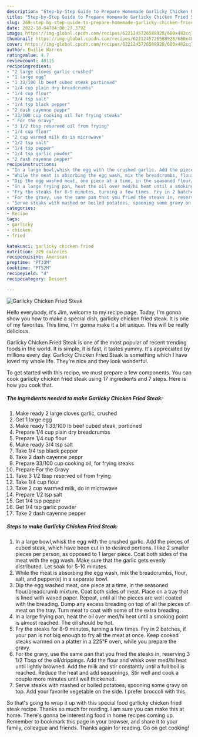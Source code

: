 ```yaml
---
description: "Step-by-Step Guide to Prepare Homemade Garlicky Chicken Fried Steak"
title: "Step-by-Step Guide to Prepare Homemade Garlicky Chicken Fried Steak"
slug: 269-step-by-step-guide-to-prepare-homemade-garlicky-chicken-fried-steak
date: 2022-10-04T04:00:27.379Z
image: https://img-global.cpcdn.com/recipes/6221245726588928/680x482cq70/garlicky-chicken-fried-steak-recipe-main-photo.jpg
thumbnail: https://img-global.cpcdn.com/recipes/6221245726588928/680x482cq70/garlicky-chicken-fried-steak-recipe-main-photo.jpg
cover: https://img-global.cpcdn.com/recipes/6221245726588928/680x482cq70/garlicky-chicken-fried-steak-recipe-main-photo.jpg
author: Emilie Warren
ratingvalue: 4.7
reviewcount: 40115
recipeingredient:
- "2 large cloves garlic crushed"
- "1 large egg"
- "1 33/100 lb beef cubed steak portioned"
- "1/4 cup plain dry breadcrumbs"
- "1/4 cup flour"
- "3/4 tsp salt"
- "1/4 tsp black pepper"
- "2 dash cayenne peppr"
- "33/100 cup cooking oil for frying steaks"
- " For the Gravy"
- "3 1/2 tbsp reserved oil from frying"
- "1/4 cup flour"
- "2 cup warmed milk do in microwave"
- "1/2 tsp salt"
- "1/4 tsp pepper"
- "1/4 tsp garlic powder"
- "2 dash cayenne pepper"
recipeinstructions:
- "In a large bowl,whisk the egg with the crushed garlic. Add the pieces of cubed steak, which have been cut in to desired portions. I like 2 smaller pieces per person, as opposed to 1 larger piece. Coat both sides of the meat with the egg wash. Make sure that the garlic gets evenly distributed. Let soak for 5-10 minutes."
- "While the meat is absorbing the egg wash, mix the breadcrumbs, flour, salt, and pepper(s) in a separate bowl."
- "Dip the egg washed meat, one piece at a time, in the seasoned flour/breadcrumb mixture. Coat both sides of meat. Place on a tray that is lined with waxed paper. Repeat, until all the pieces are well coated with the breading. Dump any excess breading on top of all the pieces of meat on the tray. Turn meat to coat with some of the extra breading."
- "In a large frying pan, heat the oil over med/hi heat until a smoking point is almost reached. The oil should be hot."
- "Fry the steaks for 8-9 minutes, turning a few times. Fry in 2 batches, if your pan is not big enough to fry all the meat at once. Keep cooked steaks warmed on a platter in a 225°F oven, while you prepare the gravy."
- "For the gravy, use the same pan that you fried the steaks in, reserving 3 1/2 Tbsp of the oil/drippings. Add the flour and whisk over med/hi heat until lightly browned. Add the milk and stir constantly until a full boil is reached. Reduce the heat and add seasonings, Stir well and cook a couple more minutes until well thickened."
- "Serve steaks with mashed or boiled potatoes, spooning some gravy on top. Add your favorite vegetable on the side. I prefer broccoli with this."
categories:
- Recipe
tags:
- garlicky
- chicken
- fried

katakunci: garlicky chicken fried 
nutrition: 229 calories
recipecuisine: American
preptime: "PT33M"
cooktime: "PT52M"
recipeyield: "4"
recipecategory: Dessert

---
```



![Garlicky Chicken Fried Steak](https://img-global.cpcdn.com/recipes/6221245726588928/680x482cq70/garlicky-chicken-fried-steak-recipe-main-photo.jpg)

Hello everybody, it's Jim, welcome to my recipe page. Today, I'm gonna show you how to make a special dish, garlicky chicken fried steak. It is one of my favorites. This time, I'm gonna make it a bit unique. This will be really delicious.



Garlicky Chicken Fried Steak is one of the most popular of recent trending foods in the world. It is simple, it is fast, it tastes yummy. It's appreciated by millions every day. Garlicky Chicken Fried Steak is something which I have loved my whole life. They're nice and they look wonderful.


To get started with this recipe, we must prepare a few components. You can cook garlicky chicken fried steak using 17 ingredients and 7 steps. Here is how you cook that.

<!--inarticleads1-->

##### The ingredients needed to make Garlicky Chicken Fried Steak:

1. Make ready 2 large cloves garlic, crushed
1. Get 1 large egg
1. Make ready 1 33/100 lb beef cubed steak, portioned
1. Prepare 1/4 cup plain dry breadcrumbs
1. Prepare 1/4 cup flour
1. Make ready 3/4 tsp salt
1. Take 1/4 tsp black pepper
1. Take 2 dash cayenne peppr
1. Prepare 33/100 cup cooking oil, for frying steaks
1. Prepare  For the Gravy
1. Take 3 1/2 tbsp reserved oil from frying
1. Take 1/4 cup flour
1. Take 2 cup warmed milk, do in microwave
1. Prepare 1/2 tsp salt
1. Get 1/4 tsp pepper
1. Get 1/4 tsp garlic powder
1. Take 2 dash cayenne pepper




<!--inarticleads2-->

##### Steps to make Garlicky Chicken Fried Steak:

1. In a large bowl,whisk the egg with the crushed garlic. Add the pieces of cubed steak, which have been cut in to desired portions. I like 2 smaller pieces per person, as opposed to 1 larger piece. Coat both sides of the meat with the egg wash. Make sure that the garlic gets evenly distributed. Let soak for 5-10 minutes.
1. While the meat is absorbing the egg wash, mix the breadcrumbs, flour, salt, and pepper(s) in a separate bowl.
1. Dip the egg washed meat, one piece at a time, in the seasoned flour/breadcrumb mixture. Coat both sides of meat. Place on a tray that is lined with waxed paper. Repeat, until all the pieces are well coated with the breading. Dump any excess breading on top of all the pieces of meat on the tray. Turn meat to coat with some of the extra breading.
1. In a large frying pan, heat the oil over med/hi heat until a smoking point is almost reached. The oil should be hot.
1. Fry the steaks for 8-9 minutes, turning a few times. Fry in 2 batches, if your pan is not big enough to fry all the meat at once. Keep cooked steaks warmed on a platter in a 225°F oven, while you prepare the gravy.
1. For the gravy, use the same pan that you fried the steaks in, reserving 3 1/2 Tbsp of the oil/drippings. Add the flour and whisk over med/hi heat until lightly browned. Add the milk and stir constantly until a full boil is reached. Reduce the heat and add seasonings, Stir well and cook a couple more minutes until well thickened.
1. Serve steaks with mashed or boiled potatoes, spooning some gravy on top. Add your favorite vegetable on the side. I prefer broccoli with this.




So that's going to wrap it up with this special food garlicky chicken fried steak recipe. Thanks so much for reading. I am sure you can make this at home. There's gonna be interesting food in home recipes coming up. Remember to bookmark this page in your browser, and share it to your family, colleague and friends. Thanks again for reading. Go on get cooking!

